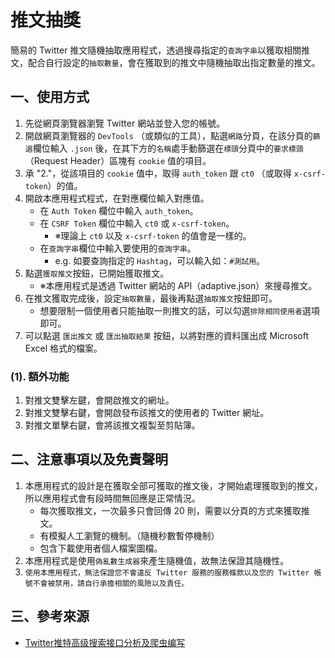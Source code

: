 # 推文抽獎

簡易的 Twitter 推文隨機抽取應用程式，透過搜尋指定的`查詢字串`以獲取相關推文，配合自行設定的`抽取數量`，會在獲取到的推文中隨機抽取出指定數量的推文。

## 一、使用方式

1. 先從網頁瀏覽器瀏覽 Twitter 網站並登入您的帳號。
2. 開啟網頁瀏覽器的 `DevTools` （或類似的工具），點選`網路`分頁，在該分頁的`篩選`欄位輸入 `.json` 後，在其下方的`名稱`處手動篩選在`標頭`分頁中的`要求標頭`（Request Header）區塊有 `cookie` 值的項目。
3. 承 "2."，從該項目的 `cookie` 值中，取得 `auth_token` 跟 `ct0` （或取得 `x-csrf-token`）的值。
4. 開啟本應用程式程式，在對應欄位輸入對應值。
   - 在 `Auth Token` 欄位中輸入 `auth_token`。
   - 在 `CSRF Token` 欄位中輸入 `ct0` 或 `x-csrf-token`。
     - ※理論上 `ct0` 以及 `x-csrf-token` 的值會是一樣的。
   - 在`查詢字串`欄位中輸入要使用的`查詢字串`。
     - e.g. 如要查詢指定的 `Hashtag`，可以輸入如：`#測試用`。
5. 點選`獲取推文`按鈕，已開始獲取推文。
   - ※本應用程式是透過 Twitter 網站的 API（adaptive.json）來搜尋推文。
6. 在推文獲取完成後，設定`抽取數量`，最後再點選`抽取推文`按鈕即可。
   - 想要限制一個使用者只能抽取一則推文的話，可以勾選`排除相同使用者`選項即可。
7. 可以點選 `匯出推文` 或 `匯出抽取結果` 按鈕，以將對應的資料匯出成 Microsoft Excel 格式的檔案。

### (1). 額外功能

1. 對推文雙擊左鍵，會開啟推文的網址。
2. 對推文雙擊右鍵，會開啟發布該推文的使用者的 Twitter 網址。
3. 對推文單擊右鍵，會將該推文複製至剪貼簿。
 
## 二、注意事項以及免責聲明

1. 本應用程式的設計是在獲取全部可獲取的推文後，才開始處理獲取到的推文，所以應用程式會有段時間無回應是正常情況。
   - 每次獲取推文，一次最多只會回傳 20 則，需要以分頁的方式來獲取推文。
   - 有模擬人工瀏覽的機制。（隨機秒數暫停機制）
   - 包含下載使用者個人檔案圖檔。
2. 本應用程式是使用`偽亂數生成器`來產生隨機值，故無法保證其隨機性。
3. `使用本應用程式，無法保證您不會違反 Twitter 服務的服務條款以及您的 Twitter 帳號不會被禁用，請自行承擔相關的風險以及責任。`

## 三、參考來源

- [Twitter推特高级搜索接口分析及爬虫编写](https://zhuanlan.zhihu.com/p/422958616)